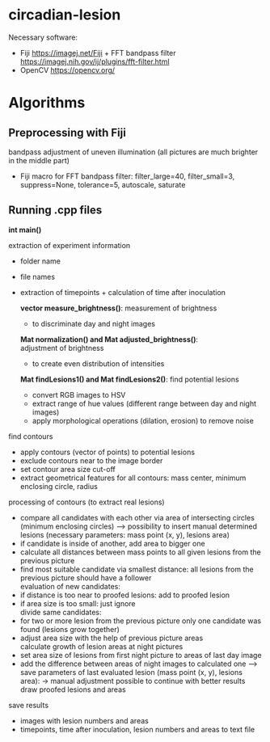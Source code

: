 # circadian-lesion

Necessary software: 
- Fiji https://imagej.net/Fiji + FFT bandpass filter https://imagej.nih.gov/ij/plugins/fft-filter.html
- OpenCV https://opencv.org/ 

# Algorithms									
									
## Preprocessing with Fiji

bandpass adjustment of uneven illumination (all pictures are much brighter in the middle part)									
- Fiji macro for FFT bandpass filter: filter_large=40, filter_small=3, suppress=None, tolerance=5, autoscale, saturate												
## Running .cpp files

**int main()**	

extraction of experiment information 								
- folder name									
- file names									
- extraction of timepoints + calculation of time after inoculation									

	**vector<int> measure_brightness()**:
	measurement of brightness									
	- to discriminate day and night images									

	**Mat normalization() and Mat adjusted_brightness()**:	
	adjustment of brightness									
	- to create even distribution of intensities									

	**Mat findLesions1() and Mat findLesions2()**:
	find potential lesions									
	- convert RGB images to HSV									
	- extract range of hue values (different range between day and night images)						
	- apply morphological operations (dilation, erosion) to remove noise									


find contours									
- apply contours (vector of points) to potential lesions									
- exclude contours near to the image border									
- set contour area size cut-off									
- extract geometrical features for all contours: mass center, minimum enclosing circle, radius									
									
processing of contours (to extract real lesions)									
- compare all candidates with each other via area of intersecting circles (minimum enclosing circles) --> possibility to insert manual determined lesions (necessary parameters: mass point (x, y), lesions area)
- if candidate is inside of another, add area to bigger one									
- calculate all distances between mass points to all given lesions from the previous picture									
- find most suitable candidate via smallest distance: all lesions from the previous picture should have a follower									
evaluation of new candidates:									
- if distance is too near to proofed lesions: add to proofed lesion									
- if area size is too small: just ignore									
divide same candidates:									
- for two or more lesion from the previous picture only one candidate was found (lesions grow together)									
- adjust area size with the help of previous picture areas									
calculate growth of lesion areas at night pictures									
- set area size of lesions from first night picture to areas of last day image 									
- add the difference between areas of night images to calculated one --> save parameters of last evaluated lesion (mass point (x, y), lesions area):							→ manual adjustment possible to continue with better results
draw proofed lesions and areas									
									
save results									
- images with lesion numbers and areas									
- timepoints, time after inoculation, lesion numbers and areas to text file									



